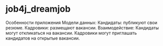 # job4j_dreamjob
Особенности приложения Модели данных: Кандидаты: публикуют свои резюме. Кадровики: размещают вакансии. Взаимодействие: Кандидаты могут откликаться на вакансии. Кадровики могут приглашать кандидатов на открытые вакансии.